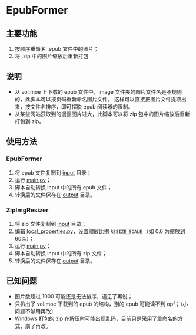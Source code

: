 # EpubFormer
## 主要功能
1. 按顺序重命名 .epub 文件中的图片；
2. 将 .zip 中的图片缩放后重新打包

## 说明
- 从 vol.moe 上下载的 epub 文件中，image 文件夹的图片文件名是不规则的，此脚本可以按页码重新命名图片文件。
这样可以直接把图片文件提取出来，按文件名排序，即可摆脱 epub 阅读器的限制。
- 从某些网站获取到的漫画图片过大，此脚本可以将 zip 包中的图片缩放后重新打包到 zip。

## 使用方法
### EpubFormer
1. 将 epub 文件复制到 [input](/input) 目录；
2. 运行 [main.py](main.py)；
3. 脚本自动转换 input 中的所有 epub 文件；
4. 转换后的文件保存在 [output](/output) 目录。

### ZipImgResizer
1. 将 zip 文件复制到 [input](/input) 目录；
2. 编辑 [local_properties.py](/Common/local_properties.py)，设置缩放比例 `RESIZE_SCALE` （如 0.6 为缩放到 60%）；
3. 运行 [main.py](main.py)；
4. 脚本自动转换 input 中的所有 zip 文件；
5. 转换后的文件保存在 [output](/output) 目录。

## 已知问题
- 图片数超过 1000 可能还是无法排序，遇见了再说；
- 只扒出了 vol.moe 下载到的 epub 的结构，别的 epub 可能读不到 opf；（小问题不够用再改）
- Windows 打包的 zip 在解压时可能出现乱码，目前只是采用了重命名的方式，崩了再改。
